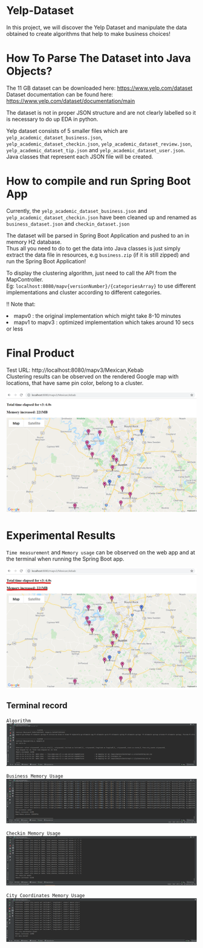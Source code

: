 # Yelp-Dataset

In this project, we will discover the Yelp Dataset and manipulate the data obtained to create algorithms that help to make business choices!

<h1>How To Parse The Dataset into Java Objects?</h1>

The 11 GB dataset can be downloaded here: https://www.yelp.com/dataset <br/>
Dataset documentation can be found here: https://www.yelp.com/dataset/documentation/main <br/>

The dataset is not in proper JSON structure and are not clearly labelled so it is necessary to do up EDA in python.

Yelp dataset consists of 5 smaller files which are `yelp_academic_dataset_business.json`, `yelp_academic_dataset_checkin.json`, `yelp_academic_dataset_review.json`, `yelp_academic_dataset_tip.json` and `yelp_academic_dataset_user.json`. Java classes that represent each JSON file will be created.

<h1> How to compile and run Spring Boot App</h1>

Currently, the `yelp_academic_dataset_business.json` and `yelp_academic_dataset_checkin.json` have been cleaned up and renamed as `business_dataset.json` and `checkin_dataset.json` </br>

The dataset will be parsed in Spring Boot Application and pushed to an in memory H2 database.</br>
Thus all you need to do to get the data into Java classes is just simply extract the data file in resources, e.g `business.zip` (if it is still zipped) and run the Spring Boot Application!

To display the clustering algorithm, just need to call the API from the MapController. 
</br> Eg: `localhost:8080/mapv{versionNumber}/{categoriesArray}` to use different implementations and cluster according to different categories.

!! Note that: </br>
<li> mapv0 : the original implementation which might take 8-10 minutes
<li> mapv1 to mapv3 : optimized implementation which takes around 10 secs or less 
    
<h1>Final Product</h1>
    
Test URL: http://localhost:8080/mapv3/Mexican,Kebab </br>
Clustering results can be observed on the rendered Google map with locations, that have same pin color, belong to a cluster. </br>
</br>
![alt text](https://github.com/Dev317/Yelp-Dataset/blob/optimize-draft/map.PNG)

<h1>Experimental Results</h1>

`Time measurement` and `Memory usage` can be observed on the web app and at the terminal when running the Spring Boot app. </br>
</br>
![alt text](https://github.com/Dev317/Yelp-Dataset/blob/optimize-draft/Webapp%20experimental%20result.jpg)
</br>

<h2>Terminal record</h2>

`Algorithm` 
![alt text](https://github.com/Dev317/Yelp-Dataset/blob/optimize-draft/Algorithm%20Time%20and%20Memory%20Usage%20Capture.png) </br>

`Business Memory Usage`
![alt text](https://github.com/Dev317/Yelp-Dataset/blob/optimize-draft/Business%20Memory%20Usage%20Capture.png) </br>

`Checkin Memory Usage`
![alt text](https://github.com/Dev317/Yelp-Dataset/blob/optimize-draft/Checkin%20Memory%20Usage%20Capture.png) </br>

`City Coordinates Memory Usage`
![alt text](https://github.com/Dev317/Yelp-Dataset/blob/optimize-draft/CityCoords%20Memory%20Usage%20Capture.png) </br>
